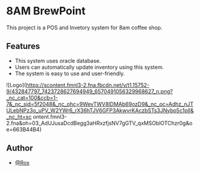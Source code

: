 
# 8AM BrewPoint

This project is a POS and Invetory system for 8am coffee shop.



## Features

- This system uses oracle database.
- Users can automatically update inventory using this system.
- The system is easy to use and user-friendly.

![Logo](https://scontent.fmnl3-2.fna.fbcdn.net/v/t1.15752-9/432847797_7423728627694949_6570491056329968627_n.png?_nc_cat=100&ccb=1-7&_nc_sid=5f2048&_nc_ohc=9WevTWV8lDMAb69ozD9&_nc_oc=Adhz_nJTULebNPz3o_uPV_W2YWr6_rX36hTJV6GFP3AkwvrKAczbSTs3JNybp5c1plI&_nc_ht=sc    ontent.fmnl3-2.fna&oh=03_AdUJusaDcdBegg3aHRxzfjsNV7gGTV_qxMSOblOTChzr0g&oe=663B44B4)

## Author

- [@Rox](https://www.github.com/dev-140)



